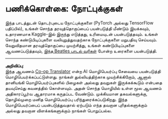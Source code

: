 <!--
CO_OP_TRANSLATOR_METADATA:
{
  "original_hash": "bc690ecf68b38d311cc9e12f3144a28c",
  "translation_date": "2025-10-11T11:40:39+00:00",
  "source_file": "lessons/5-NLP/14-Embeddings/assignment.md",
  "language_code": "ta"
}
-->
# பணிக்கொள்கை: நோட்புக்குகள்

இந்த பாடத்துடன் தொடர்புடைய நோட்புக்குகளை (PyTorch அல்லது TensorFlow பதிப்பில்), உங்கள் சொந்த தரவுத்தொகுப்பைப் பயன்படுத்தி மீண்டும் இயக்கவும், உதாரணமாக Kaggle-இல் இருந்து எடுத்தது, உரிமையுடன் பயன்படுத்தவும். உங்கள் சொந்த கண்டுபிடிப்புகளை வலியுறுத்துவதற்காக நோட்புக்குகளை மறுபதிவு செய்யவும். வேறுவிதமான தரவுத்தொகுப்பை முயற்சித்து, உங்கள் கண்டுபிடிப்புகளை ஆவணப்படுத்தவும், [இந்த Beatles பாடல் வரிகள்](https://www.kaggle.com/datasets/jenlooper/beatles-lyrics) போன்ற உரைகளை பயன்படுத்தி.

---

**அறிவிப்பு**:  
இந்த ஆவணம் [Co-op Translator](https://github.com/Azure/co-op-translator) என்ற AI மொழிபெயர்ப்பு சேவையை பயன்படுத்தி மொழிபெயர்க்கப்பட்டுள்ளது. நாங்கள் துல்லியத்திற்காக முயற்சிக்கிறோம், ஆனால் தானியங்கி மொழிபெயர்ப்புகளில் பிழைகள் அல்லது தவறுகள் இருக்கக்கூடும் என்பதை தயவுசெய்து கவனத்தில் கொள்ளவும். அதன் சொந்த மொழியில் உள்ள மூல ஆவணம் அதிகாரப்பூர்வ ஆதாரமாக கருதப்பட வேண்டும். முக்கியமான தகவல்களுக்கு, தொழில்முறை மனித மொழிபெயர்ப்பு பரிந்துரைக்கப்படுகிறது. இந்த மொழிபெயர்ப்பைப் பயன்படுத்துவதால் ஏற்படும் எந்த தவறான புரிதல்களுக்கும் அல்லது தவறான விளக்கங்களுக்கும் நாங்கள் பொறுப்பல்ல.